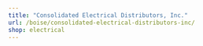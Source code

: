 ```yaml
---
title: "Consolidated Electrical Distributors, Inc."
url: /boise/consolidated-electrical-distributors-inc/
shop: electrical
---
```

